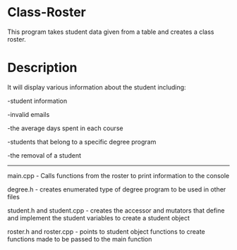 # Class-Roster
This program takes student data given from a table and creates a class roster. 
# Description
It will display various information about the student including: 

  -student information
 
  -invalid emails
  
  -the average days spent in each course

  -students that belong to a specific degree program

  -the removal of a student

---------------------------------------------------------------------------------------------------------------------------------------------------------------
main.cpp - Calls functions from the roster to print information to the console

degree.h - creates enumerated type of degree program to be used in other files

student.h and student.cpp - creates the accessor and mutators that define and implement the student variables to create a student object

roster.h and roster.cpp - points to student object functions to create functions made to be passed to the main function


